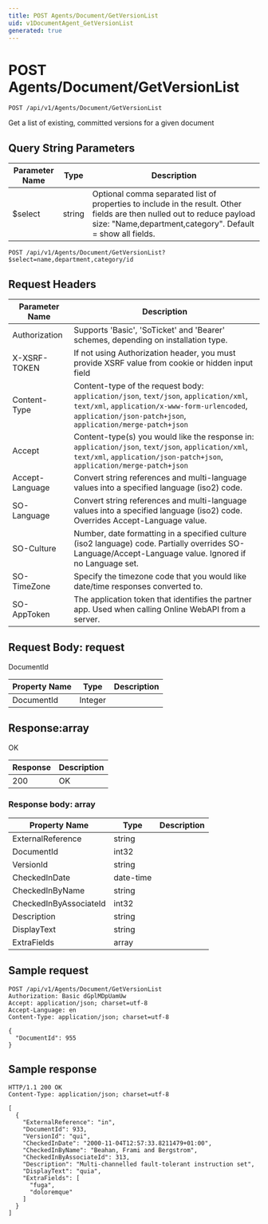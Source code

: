 ```yaml
---
title: POST Agents/Document/GetVersionList
uid: v1DocumentAgent_GetVersionList
generated: true
---
```


# POST Agents/Document/GetVersionList

```http
POST /api/v1/Agents/Document/GetVersionList
```

Get a list of existing, committed  versions for a given document







## Query String Parameters

| Parameter Name | Type |  Description |
|----------------|------|--------------|
| $select | string |  Optional comma separated list of properties to include in the result. Other fields are then nulled out to reduce payload size: "Name,department,category". Default = show all fields. |

```http
POST /api/v1/Agents/Document/GetVersionList?$select=name,department,category/id
```


## Request Headers

| Parameter Name | Description |
|----------------|-------------|
| Authorization  | Supports 'Basic', 'SoTicket' and 'Bearer' schemes, depending on installation type. |
| X-XSRF-TOKEN   | If not using Authorization header, you must provide XSRF value from cookie or hidden input field |
| Content-Type | Content-type of the request body: `application/json`, `text/json`, `application/xml`, `text/xml`, `application/x-www-form-urlencoded`, `application/json-patch+json`, `application/merge-patch+json` |
| Accept         | Content-type(s) you would like the response in: `application/json`, `text/json`, `application/xml`, `text/xml`, `application/json-patch+json`, `application/merge-patch+json` |
| Accept-Language | Convert string references and multi-language values into a specified language (iso2) code. |
| SO-Language | Convert string references and multi-language values into a specified language (iso2) code. Overrides Accept-Language value. |
| SO-Culture | Number, date formatting in a specified culture (iso2 language) code. Partially overrides SO-Language/Accept-Language value. Ignored if no Language set. |
| SO-TimeZone | Specify the timezone code that you would like date/time responses converted to. |
| SO-AppToken | The application token that identifies the partner app. Used when calling Online WebAPI from a server. |

## Request Body: request 

DocumentId 

| Property Name | Type |  Description |
|----------------|------|--------------|
| DocumentId | Integer |  |

## Response:array

OK

| Response | Description |
|----------------|-------------|
| 200 | OK |

### Response body: array

| Property Name | Type |  Description |
|----------------|------|--------------|
| ExternalReference | string |  |
| DocumentId | int32 |  |
| VersionId | string |  |
| CheckedInDate | date-time |  |
| CheckedInByName | string |  |
| CheckedInByAssociateId | int32 |  |
| Description | string |  |
| DisplayText | string |  |
| ExtraFields | array |  |

## Sample request

```http!
POST /api/v1/Agents/Document/GetVersionList
Authorization: Basic dGplMDpUamUw
Accept: application/json; charset=utf-8
Accept-Language: en
Content-Type: application/json; charset=utf-8

{
  "DocumentId": 955
}
```

## Sample response

```http_
HTTP/1.1 200 OK
Content-Type: application/json; charset=utf-8

[
  {
    "ExternalReference": "in",
    "DocumentId": 933,
    "VersionId": "qui",
    "CheckedInDate": "2000-11-04T12:57:33.8211479+01:00",
    "CheckedInByName": "Beahan, Frami and Bergstrom",
    "CheckedInByAssociateId": 313,
    "Description": "Multi-channelled fault-tolerant instruction set",
    "DisplayText": "quia",
    "ExtraFields": [
      "fuga",
      "doloremque"
    ]
  }
]
```